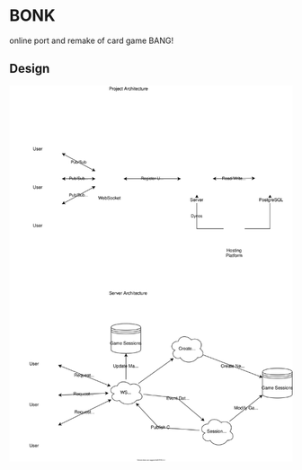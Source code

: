 # BONK
online port and remake of card game BANG! 

## Design
![Architecture](/design/architecture.svg)